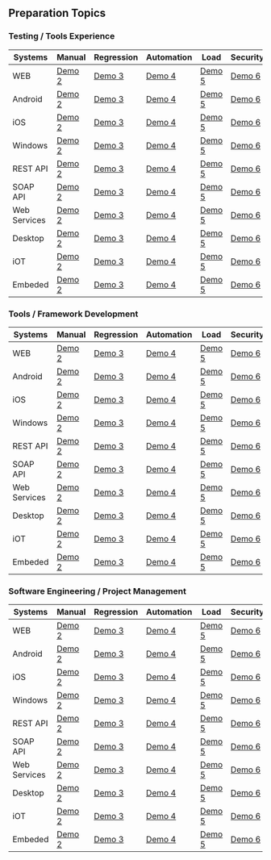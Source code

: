 ## Preparation Topics ##

### Testing / Tools Experience ###

Systems| Manual | Regression | Automation | Load | Security
---- | ---- | ---- | ---- | ---- | ----
WEB | [Demo 2](https://github.com/jamescarr/locust.io-demo)| [Demo 3 ](https://github.com/vpavlin/locust-starter) | [Demo 4](https://github.com/rafalf/locust) | [Demo 5](https://github.com/SpaceQA/TesteDeCarga) | [Demo 6](https://github.com/SpaceQA/TesteDeCarga)
Android | [Demo 2](https://github.com/jamescarr/locust.io-demo)| [Demo 3 ](https://github.com/vpavlin/locust-starter) | [Demo 4](https://github.com/rafalf/locust) | [Demo 5](https://github.com/SpaceQA/TesteDeCarga) | [Demo 6](https://github.com/SpaceQA/TesteDeCarga) 
iOS | [Demo 2](https://github.com/jamescarr/locust.io-demo)| [Demo 3 ](https://github.com/vpavlin/locust-starter) | [Demo 4](https://github.com/rafalf/locust) | [Demo 5](https://github.com/SpaceQA/TesteDeCarga) | [Demo 6](https://github.com/SpaceQA/TesteDeCarga) 
Windows | [Demo 2](https://github.com/jamescarr/locust.io-demo)| [Demo 3 ](https://github.com/vpavlin/locust-starter) | [Demo 4](https://github.com/rafalf/locust) | [Demo 5](https://github.com/SpaceQA/TesteDeCarga) | [Demo 6](https://github.com/SpaceQA/TesteDeCarga) 
REST API | [Demo 2](https://github.com/jamescarr/locust.io-demo)| [Demo 3 ](https://github.com/vpavlin/locust-starter) | [Demo 4](https://github.com/rafalf/locust) | [Demo 5](https://github.com/SpaceQA/TesteDeCarga) | [Demo 6](https://github.com/SpaceQA/TesteDeCarga) 
SOAP API | [Demo 2](https://github.com/jamescarr/locust.io-demo)| [Demo 3 ](https://github.com/vpavlin/locust-starter) | [Demo 4](https://github.com/rafalf/locust) | [Demo 5](https://github.com/SpaceQA/TesteDeCarga) | [Demo 6](https://github.com/SpaceQA/TesteDeCarga) 
Web Services | [Demo 2](https://github.com/jamescarr/locust.io-demo)| [Demo 3 ](https://github.com/vpavlin/locust-starter) | [Demo 4](https://github.com/rafalf/locust) | [Demo 5](https://github.com/SpaceQA/TesteDeCarga) | [Demo 6](https://github.com/SpaceQA/TesteDeCarga) 
Desktop | [Demo 2](https://github.com/jamescarr/locust.io-demo)| [Demo 3 ](https://github.com/vpavlin/locust-starter) | [Demo 4](https://github.com/rafalf/locust) | [Demo 5](https://github.com/SpaceQA/TesteDeCarga) | [Demo 6](https://github.com/SpaceQA/TesteDeCarga) 
iOT | [Demo 2](https://github.com/jamescarr/locust.io-demo)| [Demo 3 ](https://github.com/vpavlin/locust-starter) | [Demo 4](https://github.com/rafalf/locust) | [Demo 5](https://github.com/SpaceQA/TesteDeCarga) | [Demo 6](https://github.com/SpaceQA/TesteDeCarga) 
Embeded | [Demo 2](https://github.com/jamescarr/locust.io-demo)| [Demo 3 ](https://github.com/vpavlin/locust-starter) | [Demo 4](https://github.com/rafalf/locust) | [Demo 5](https://github.com/SpaceQA/TesteDeCarga) | [Demo 6](https://github.com/SpaceQA/TesteDeCarga) 

### Tools / Framework Development ###

Systems| Manual | Regression | Automation | Load | Security
---- | ---- | ---- | ---- | ---- | ----
WEB | [Demo 2](https://github.com/jamescarr/locust.io-demo)| [Demo 3 ](https://github.com/vpavlin/locust-starter) | [Demo 4](https://github.com/rafalf/locust) | [Demo 5](https://github.com/SpaceQA/TesteDeCarga) | [Demo 6](https://github.com/SpaceQA/TesteDeCarga)
Android | [Demo 2](https://github.com/jamescarr/locust.io-demo)| [Demo 3 ](https://github.com/vpavlin/locust-starter) | [Demo 4](https://github.com/rafalf/locust) | [Demo 5](https://github.com/SpaceQA/TesteDeCarga) | [Demo 6](https://github.com/SpaceQA/TesteDeCarga) 
iOS | [Demo 2](https://github.com/jamescarr/locust.io-demo)| [Demo 3 ](https://github.com/vpavlin/locust-starter) | [Demo 4](https://github.com/rafalf/locust) | [Demo 5](https://github.com/SpaceQA/TesteDeCarga) | [Demo 6](https://github.com/SpaceQA/TesteDeCarga) 
Windows | [Demo 2](https://github.com/jamescarr/locust.io-demo)| [Demo 3 ](https://github.com/vpavlin/locust-starter) | [Demo 4](https://github.com/rafalf/locust) | [Demo 5](https://github.com/SpaceQA/TesteDeCarga) | [Demo 6](https://github.com/SpaceQA/TesteDeCarga) 
REST API | [Demo 2](https://github.com/jamescarr/locust.io-demo)| [Demo 3 ](https://github.com/vpavlin/locust-starter) | [Demo 4](https://github.com/rafalf/locust) | [Demo 5](https://github.com/SpaceQA/TesteDeCarga) | [Demo 6](https://github.com/SpaceQA/TesteDeCarga) 
SOAP API | [Demo 2](https://github.com/jamescarr/locust.io-demo)| [Demo 3 ](https://github.com/vpavlin/locust-starter) | [Demo 4](https://github.com/rafalf/locust) | [Demo 5](https://github.com/SpaceQA/TesteDeCarga) | [Demo 6](https://github.com/SpaceQA/TesteDeCarga) 
Web Services | [Demo 2](https://github.com/jamescarr/locust.io-demo)| [Demo 3 ](https://github.com/vpavlin/locust-starter) | [Demo 4](https://github.com/rafalf/locust) | [Demo 5](https://github.com/SpaceQA/TesteDeCarga) | [Demo 6](https://github.com/SpaceQA/TesteDeCarga) 
Desktop | [Demo 2](https://github.com/jamescarr/locust.io-demo)| [Demo 3 ](https://github.com/vpavlin/locust-starter) | [Demo 4](https://github.com/rafalf/locust) | [Demo 5](https://github.com/SpaceQA/TesteDeCarga) | [Demo 6](https://github.com/SpaceQA/TesteDeCarga) 
iOT | [Demo 2](https://github.com/jamescarr/locust.io-demo)| [Demo 3 ](https://github.com/vpavlin/locust-starter) | [Demo 4](https://github.com/rafalf/locust) | [Demo 5](https://github.com/SpaceQA/TesteDeCarga) | [Demo 6](https://github.com/SpaceQA/TesteDeCarga) 
Embeded | [Demo 2](https://github.com/jamescarr/locust.io-demo)| [Demo 3 ](https://github.com/vpavlin/locust-starter) | [Demo 4](https://github.com/rafalf/locust) | [Demo 5](https://github.com/SpaceQA/TesteDeCarga) | [Demo 6](https://github.com/SpaceQA/TesteDeCarga) 

### Software Engineering / Project Management ###

Systems| Manual | Regression | Automation | Load | Security
---- | ---- | ---- | ---- | ---- | ----
WEB | [Demo 2](https://github.com/jamescarr/locust.io-demo)| [Demo 3 ](https://github.com/vpavlin/locust-starter) | [Demo 4](https://github.com/rafalf/locust) | [Demo 5](https://github.com/SpaceQA/TesteDeCarga) | [Demo 6](https://github.com/SpaceQA/TesteDeCarga)
Android | [Demo 2](https://github.com/jamescarr/locust.io-demo)| [Demo 3 ](https://github.com/vpavlin/locust-starter) | [Demo 4](https://github.com/rafalf/locust) | [Demo 5](https://github.com/SpaceQA/TesteDeCarga) | [Demo 6](https://github.com/SpaceQA/TesteDeCarga) 
iOS | [Demo 2](https://github.com/jamescarr/locust.io-demo)| [Demo 3 ](https://github.com/vpavlin/locust-starter) | [Demo 4](https://github.com/rafalf/locust) | [Demo 5](https://github.com/SpaceQA/TesteDeCarga) | [Demo 6](https://github.com/SpaceQA/TesteDeCarga) 
Windows | [Demo 2](https://github.com/jamescarr/locust.io-demo)| [Demo 3 ](https://github.com/vpavlin/locust-starter) | [Demo 4](https://github.com/rafalf/locust) | [Demo 5](https://github.com/SpaceQA/TesteDeCarga) | [Demo 6](https://github.com/SpaceQA/TesteDeCarga) 
REST API | [Demo 2](https://github.com/jamescarr/locust.io-demo)| [Demo 3 ](https://github.com/vpavlin/locust-starter) | [Demo 4](https://github.com/rafalf/locust) | [Demo 5](https://github.com/SpaceQA/TesteDeCarga) | [Demo 6](https://github.com/SpaceQA/TesteDeCarga) 
SOAP API | [Demo 2](https://github.com/jamescarr/locust.io-demo)| [Demo 3 ](https://github.com/vpavlin/locust-starter) | [Demo 4](https://github.com/rafalf/locust) | [Demo 5](https://github.com/SpaceQA/TesteDeCarga) | [Demo 6](https://github.com/SpaceQA/TesteDeCarga) 
Web Services | [Demo 2](https://github.com/jamescarr/locust.io-demo)| [Demo 3 ](https://github.com/vpavlin/locust-starter) | [Demo 4](https://github.com/rafalf/locust) | [Demo 5](https://github.com/SpaceQA/TesteDeCarga) | [Demo 6](https://github.com/SpaceQA/TesteDeCarga) 
Desktop | [Demo 2](https://github.com/jamescarr/locust.io-demo)| [Demo 3 ](https://github.com/vpavlin/locust-starter) | [Demo 4](https://github.com/rafalf/locust) | [Demo 5](https://github.com/SpaceQA/TesteDeCarga) | [Demo 6](https://github.com/SpaceQA/TesteDeCarga) 
iOT | [Demo 2](https://github.com/jamescarr/locust.io-demo)| [Demo 3 ](https://github.com/vpavlin/locust-starter) | [Demo 4](https://github.com/rafalf/locust) | [Demo 5](https://github.com/SpaceQA/TesteDeCarga) | [Demo 6](https://github.com/SpaceQA/TesteDeCarga) 
Embeded | [Demo 2](https://github.com/jamescarr/locust.io-demo)| [Demo 3 ](https://github.com/vpavlin/locust-starter) | [Demo 4](https://github.com/rafalf/locust) | [Demo 5](https://github.com/SpaceQA/TesteDeCarga) | [Demo 6](https://github.com/SpaceQA/TesteDeCarga) 
